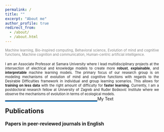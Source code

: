 ```yaml
---
permalink: /
title: ""
excerpt: "About me"
author_profile: true
redirect_from: 
  - /about/
  - /about.html
---
```



<div style ="text-align: justify;">
<span style ="color:gray; font-size:80%; ">
Machine learning, Bio-inspired computing, Behavioral science, Evolution of mind and cognitive functions, Machine cognition and communication, Human-centric artificial intelligence. 
</span><br><br>

<span style ="font-size:80%; ">
I am an Associate Professor at Samara University where I lead multidisciplinary projects at the intersection of electrical and knowledge models to create more <strong>robust</strong>, <strong>explainable</strong>, and <strong>interpretable</strong>  machine learning models. The primary focus of our research group is on modeling mechanisms of evolution of mind and cognitive functions with regards to the Desirable Difficulties  framework in individual and group learning scenarios. This allows for <strong>training on less data</strong> with the right amount of difficulty for <strong>faster learning</strong>. Currently, I am a postdoctoral research fellow at University of Zagreb and Ruđer Bošković Institute where we observe the mechanisms of evolution in terms of ecological models.  
</span>
</div>



        


<html><body><hr style="float: left; border-bottom: 3px solid #0070bc; width: 30%"/> My Text</body></html>
        

<p style="float:left;">
    <hr style="float:left; border-bottom: 3px solid #0070bc; width: 30%;"/>
</p>

<h4>
<a name="publications"></a>
<div style="font-size:150%; ">
    Publications
</div>
</h4> 


<h4>
<div style="font-size:110%; ">
    Papers in peer-reviewed journals in English
</div>
</h4> 



